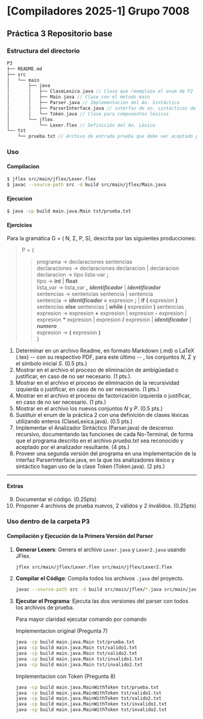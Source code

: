 # [Compiladores 2025-1] Grupo 7008 
## Práctica 3 Repositorio base


### Estructura del directorio
```c++
P3
├── README.md
├── src
│   └── main
│       ├── java
│       │   ├── ClaseLexica.java // Clase que reemplaza el enum de P2
│       │   ├── Main.java // Clase con el método main
│       │   ├── Parser.java // Implementación del An. Sintáctico
│       │   ├── ParserInterface.java // interfaz de an. sintácticos de descenso recursivo
│       │   └── Token.java // Clase para componentes léxicos
│       └── jflex
│           └── Lexer.flex // Definición del An. Léxico
└── tst
    └── prueba.txt // Archivo de entrada prueba que debe ser aceptado por el parser

```

### Uso

#### Compilacion

```bash
$ jflex src/main/jflex/Lexer.flex
$ javac --source-path src -d build src/main/jflex/Main.java
```

#### Ejecucion

```bash
$ java -cp build main.java.Main tst/prueba.txt  
```

#### Ejercicios
Para la gramática G = ( N, Σ, P, S), descrita por las siguientes producciones: 
> P = {
>> programa → declaraciones sentencias <br>
>> declaraciones → declaraciones declaracion | declaracion <br>
>> declaracion → tipo lista-var **;** <br>
>> tipo → **int** | **float** <br>
>> lista_var → lista_var **,** _**identificador**_ | _**identificador**_ <br>
>> sentencias → sentencias sentencia | sentencia <br>
>> sentencia → _**identificador**_ **=** expresion **;** | **if** **(** expresion **)** sentencias **else** sentencias | **while** **(** expresión **)** sentencias <br>
>> expresion → expresion **+** expresion | expresion **-** expresion | expresion __\*__ expresion | expresion **/** expresión | _**identificador**_ | **_numero_** <br>
>> expresion → **(** expresion **)** <br>
}


1. Determinar en un archivo Readme, en formato Markdown (.md) o LaTeX (.tex) -- con su respectivo PDF, para este último -- , los conjuntos _N_, _Σ_ y el símbolo inicial _S_.  (0.5 pts.)
2. Mostrar en el archivo el proceso de eliminación de ambigüedad o justificar, en caso de no ser necesario. (1 pts.).
3. Mostrar en el archivo el proceso de eliminación de la recursividad izquierda o justificar, en caso de no ser necesario. (1 pts.)
4. Mostrar en el archivo el proceso de factorización izquierda o justificar, en caso de no ser necesario. (1 pts.)
5. Mostrar en el archivo los nuevos conjuntos _N_ y _P_. (0.5 pts.)
6. Sustituir el enum de la práctica 2 con una definición de clases léxicas utilizando enteros (ClaseLexica.java). (0.5 pts.)
7. Implementar el Analizador Sintáctico (Parser.java) de descenso recursivo, documentando las funciones de cada No-Terminal, de forma que el programa descrito en el archivo _prueba.txt_ sea reconocido y aceptado por el analizador resultante. (4 pts.)
8. Proveer una segunda versión del programa en una implementación de la interfaz ParserInterface.java, en la que los analizadores léxico y sintáctico hagan uso de la clase Token (Token.java). (2 pts.)

---
#### Extras

9. Documentar el código. (0.25pts)
10. Proponer 4 archivos de prueba nuevos, 2 válidos y 2 inválidos. (0.25pts)




### Uso dentro de la carpeta P3

#### Compilación y Ejecución de la Primera Versión del Parser


1. **Generar Lexers**: Genera el archivo `Lexer.java` y `Lexer2.java` usando JFlex.

   ```bash
   jflex src/main/jflex/Lexer.flex src/main/jflex/Lexer2.flex
   ```

3. **Compilar el Código**: Compila todos los archivos `.java` del proyecto.

   ```bash
   javac --source-path src -d build src/main/jflex/*.java src/main/java/*.java
   ```

4. **Ejecutar el Programa**: Ejecuta las dos versiones del parser con todos los archivos de prueba.

   Para mayor claridad ejecutar comando por comando

   Implementacion original (Pregunta 7)
   ```bash
   java -cp build main.java.Main tst/prueba.txt
   java -cp build main.java.Main tst/valido1.txt
   java -cp build main.java.Main tst/valido2.txt
   java -cp build main.java.Main tst/invalido1.txt
   java -cp build main.java.Main tst/invalido2.txt
   ```
   Implementacion con Token (Pregunta 8)
    ```bash
   java -cp build main.java.MainWithToken tst/prueba.txt
   java -cp build main.java.MainWithToken tst/valido1.txt
   java -cp build main.java.MainWithToken tst/valido2.txt
   java -cp build main.java.MainWithToken tst/invalido1.txt
   java -cp build main.java.MainWithToken tst/invalido2.txt
   ```

